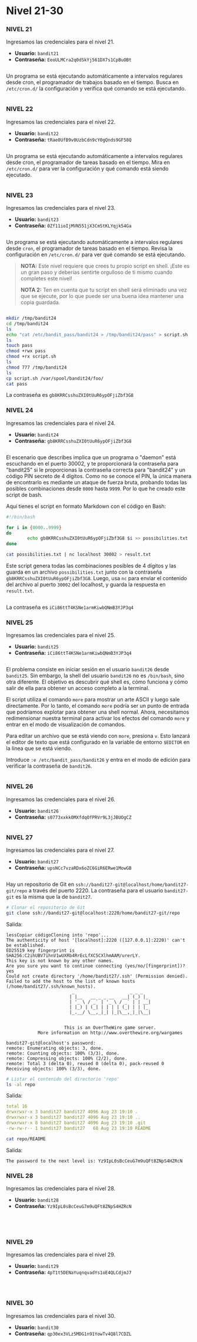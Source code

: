 # Nivel 21-30

### NIVEL 21

Ingresamos las credenciales para el nivel 21.

* **Usuario:** `bandit21`
* **Contraseña:** `EeoULMCra2q0dSkYj561DX7s1CpBuOBt`

<figure><img src="../../../.gitbook/assets/image (201).png" alt=""><figcaption></figcaption></figure>

Un programa se está ejecutando automáticamente a intervalos regulares desde cron, el programador de trabajos basado en el tiempo. Busca en `/etc/cron.d/` la configuración y verifica qué comando se está ejecutando.

<figure><img src="../../../.gitbook/assets/image (202).png" alt=""><figcaption></figcaption></figure>

### NIVEL 22

Ingresamos las credenciales para el nivel 22.

* **Usuario:** `bandit22`
* **Contraseña:** `tRae0UfB9v0UzbCdn9cY0gQnds9GF58Q`

<figure><img src="../../../.gitbook/assets/image (203).png" alt=""><figcaption></figcaption></figure>

Un programa se está ejecutando automáticamente a intervalos regulares desde cron, el programador de tareas basado en el tiempo. Mira en `/etc/cron.d/` para ver la configuración y qué comando está siendo ejecutado.

<figure><img src="../../../.gitbook/assets/image (205).png" alt=""><figcaption></figcaption></figure>

### NIVEL 23

Ingresamos las credenciales para el nivel 23.

* **Usuario:** `bandit23`
* **Contraseña:** `0Zf11ioIjMVN551jX3CmStKLYqjk54Ga`

<figure><img src="../../../.gitbook/assets/image (206).png" alt=""><figcaption></figcaption></figure>

Un programa se está ejecutando automáticamente a intervalos regulares desde `cron`, el programador de tareas basado en el tiempo. Revisa la configuración en `/etc/cron.d/` para ver qué comando se está ejecutando.

> **NOTA:** Este nivel requiere que crees tu propio script en shell. ¡Este es un gran paso y deberías sentirte orgulloso de ti mismo cuando completes este nivel!
>
> **NOTA 2:** Ten en cuenta que tu script en shell será eliminado una vez que se ejecute, por lo que puede ser una buena idea mantener una copia guardada.

<figure><img src="../../../.gitbook/assets/image (207).png" alt=""><figcaption></figcaption></figure>

```bash
mkdir /tmp/bandit24
cd /tmp/bandit24
ls
echo "cat /etc/bandit_pass/bandit24 > /tmp/bandit24/pass" > script.sh
ls
touch pass
chmod +rwx pass
chmod +rx script.sh
ls
chmod 777 /tmp/bandit24
ls
cp script.sh /var/spool/bandit24/foo/
cat pass
```

La contraseña es `gb8KRRCsshuZXI0tUuR6ypOFjiZbf3G8`

### NIVEL 24

Ingresamos las credenciales para el nivel 24.

* **Usuario:** `bandit24`
* **Contraseña:** `gb8KRRCsshuZXI0tUuR6ypOFjiZbf3G8`

<figure><img src="../../../.gitbook/assets/image (208).png" alt=""><figcaption></figcaption></figure>

El escenario que describes implica que un programa o "daemon" está escuchando en el puerto 30002, y te proporcionará la contraseña para "bandit25" si le proporcionas la contraseña correcta para "bandit24" y un código PIN secreto de 4 dígitos. Como no se conoce el PIN, la única manera de encontrarlo es mediante un ataque de fuerza bruta, probando todas las posibles combinaciones desde `0000` hasta `9999`. Por lo que he creado este script de bash.

Aquí tienes el script en formato Markdown con el código en Bash:

```bash
#!/bin/bash

for i in {0000..9999}
do
        echo gb8KRRCsshuZXI0tUuR6ypOFjiZbf3G8 $i >> possibilities.txt
done

cat possibilities.txt | nc localhost 30002 > result.txt
```

Este script genera todas las combinaciones posibles de 4 dígitos y las guarda en un archivo `possibilities.txt` junto con la contraseña `gb8KRRCsshuZXI0tUuR6ypOFjiZbf3G8`. Luego, usa `nc` para enviar el contenido del archivo al puerto `30002` del localhost, y guarda la respuesta en `result.txt`.

<figure><img src="../../../.gitbook/assets/image (209).png" alt=""><figcaption></figcaption></figure>

La contraseña es `iCi86ttT4KSNe1armKiwbQNmB3YJP3q4`

### NIVEL 25

Ingresamos las credenciales para el nivel 25.

* **Usuario:** `bandit25`
* **Contraseña:** `iCi86ttT4KSNe1armKiwbQNmB3YJP3q4`

<figure><img src="../../../.gitbook/assets/image (210).png" alt=""><figcaption></figcaption></figure>

El problema consiste en iniciar sesión en el usuario `bandit26` desde `bandit25`. Sin embargo, la shell del usuario `bandit26` no es `/bin/bash`, sino otra diferente. El objetivo es descubrir qué shell es, cómo funciona y cómo salir de ella para obtener un acceso completo a la terminal.

El script utiliza el comando `more` para mostrar un arte ASCII y luego sale directamente. Por lo tanto, el comando `more` podría ser un punto de entrada que podríamos explotar para obtener una shell normal. Ahora, necesitamos redimensionar nuestra terminal para activar los efectos del comando `more` y entrar en el modo de visualización de comandos.

Para editar un archivo que se está viendo con `more`, presiona `v`. Esto lanzará el editor de texto que está configurado en la variable de entorno `$EDITOR` en la línea que se está viendo.

Introduce `:e /etc/bandit_pass/bandit26` y entra en el modo de edición para verificar la contraseña de `bandit26`.

<figure><img src="../../../.gitbook/assets/image (211).png" alt=""><figcaption></figcaption></figure>

### NIVEL 26

Ingresamos las credenciales para el nivel 26.

* **Usuario:** `bandit26`
* **Contraseña:** `s0773xxkk0MXfdqOfPRVr9L3jJBUOgCZ`

<figure><img src="../../../.gitbook/assets/image (213).png" alt=""><figcaption></figcaption></figure>

### NIVEL 27

Ingresamos las credenciales para el nivel 27.

* **Usuario:** `bandit27`
* **Contraseña:** `upsNCc7vzaRDx6oZC6GiR6ERwe1MowGB`

<figure><img src="../../../.gitbook/assets/image (214).png" alt=""><figcaption></figcaption></figure>

Hay un repositorio de Git en `ssh://bandit27-git@localhost/home/bandit27-git/repo` a través del puerto 2220. La contraseña para el usuario `bandit27-git` es la misma que la de `bandit27`.

```bash
# Clonar el repositorio de Git
git clone ssh://bandit27-git@localhost:2220/home/bandit27-git/repo
```

Salida:

```less
lessCopiar códigoCloning into 'repo'...
The authenticity of host '[localhost]:2220 ([127.0.0.1]:2220)' can't be established.
ED25519 key fingerprint is SHA256:C2ihUBV7ihnV1wUXRb4RrEcLfXC5CXlhmAAM/urerLY.
This key is not known by any other names.
Are you sure you want to continue connecting (yes/no/[fingerprint])? yes
Could not create directory '/home/bandit27/.ssh' (Permission denied).
Failed to add the host to the list of known hosts (/home/bandit27/.ssh/known_hosts).
                         _                     _ _ _
                        | |__   __ _ _ __   __| (_) |_
                        | '_ \ / _` | '_ \ / _` | | __|
                        | |_) | (_| | | | | (_| | | |_
                        |_.__/ \__,_|_| |_|\__,_|_|\__|


                      This is an OverTheWire game server.
            More information on http://www.overthewire.org/wargames

bandit27-git@localhost's password:
remote: Enumerating objects: 3, done.
remote: Counting objects: 100% (3/3), done.
remote: Compressing objects: 100% (2/2), done.
remote: Total 3 (delta 0), reused 0 (delta 0), pack-reused 0
Receiving objects: 100% (3/3), done.
```

```bash
# Listar el contenido del directorio 'repo'
ls -al repo
```

Salida:

```yaml
total 16
drwxrwxr-x 3 bandit27 bandit27 4096 Aug 23 19:10 .
drwxrwxr-x 3 bandit27 bandit27 4096 Aug 23 19:10 ..
drwxrwxr-x 8 bandit27 bandit27 4096 Aug 23 19:10 .git
-rw-rw-r-- 1 bandit27 bandit27   68 Aug 23 19:10 README
```

```bash
cat repo/README
```

Salida:

```vbnet
The password to the next level is: Yz9IpL0sBcCeuG7m9uQFt8ZNpS4HZRcN
```

### NIVEL 28

Ingresamos las credenciales para el nivel 28.

* **Usuario:** `bandit28`
* **Contraseña:** `Yz9IpL0sBcCeuG7m9uQFt8ZNpS4HZRcN`

<figure><img src="../../../.gitbook/assets/image (215).png" alt=""><figcaption></figcaption></figure>

<figure><img src="../../../.gitbook/assets/image (216).png" alt=""><figcaption></figcaption></figure>

<figure><img src="../../../.gitbook/assets/image (217).png" alt=""><figcaption></figcaption></figure>

<figure><img src="../../../.gitbook/assets/image (218).png" alt=""><figcaption></figcaption></figure>

### NIVEL 29

Ingresamos las credenciales para el nivel 29.

* **Usuario:** `bandit29`
* **Contraseña:** `4pT1t5DENaYuqnqvadYs1oE4QLCdjmJ7`

<figure><img src="../../../.gitbook/assets/image (219).png" alt=""><figcaption></figcaption></figure>

<figure><img src="../../../.gitbook/assets/image (220).png" alt=""><figcaption></figcaption></figure>

<figure><img src="../../../.gitbook/assets/image (221).png" alt=""><figcaption></figcaption></figure>

### NIVEL 30

Ingresamos las credenciales para el nivel 30.

* **Usuario:** `bandit30`
* **Contraseña:** `qp30ex3VLz5MDG1n91YowTv4Q8l7CDZL`

<figure><img src="../../../.gitbook/assets/image (222).png" alt=""><figcaption></figcaption></figure>

<figure><img src="../../../.gitbook/assets/image (223).png" alt=""><figcaption></figcaption></figure>

<figure><img src="../../../.gitbook/assets/image (224).png" alt=""><figcaption></figcaption></figure>
